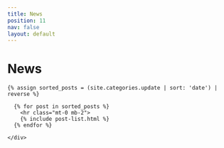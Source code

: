 ```yaml
---
title: News
position: 11
nav: false
layout: default
---
```


<div class="container">

  <div class="clearfix spacer"></div>

  <h1 class="page-title mb-2">News</h1>

  <div class="clearfix spacer"></div>

  <div class="row">
    <div class="col-sm-10 col-lg-9">
    
    
    {% assign sorted_posts = (site.categories.update | sort: 'date') | reverse %}

      {% for post in sorted_posts %}
        <hr class="mt-0 mb-2">
        {% include post-list.html %}
      {% endfor %}

    </div>
  </div>

</div>

<div class="spacer clearfix"></div>
<div class="spacer clearfix"></div>
